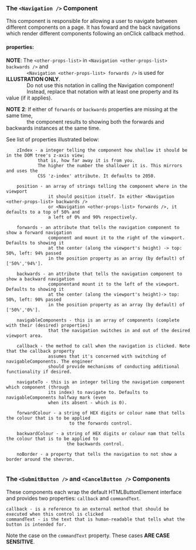 ### The `<Navigation />` Component

This component is responsible for allowing a user to navigate between different components on a page. It has foward and
the back navigations which render different components following an onClick callback method.

#### properties:

**NOTE**: The `<other-props-list>` in `<Navigation <other-props-list> backwards />` and <br />
&emsp;&emsp;&emsp;&emsp;`<Navigation <other-props-list> forwards />` is used for **ILLUSTRATION ONLY**.<br />
&emsp;&emsp;&emsp;&emsp;Do not use this notation in calling the Navigation component!<br />
&emsp;&emsp;&emsp;&emsp;Instead, replace that notation with at least one property and its value (if it applies). <br />

**NOTE 2**: If either of `forwards` or `backwards` properties are missing at the same time, <br />
&emsp;&emsp;&emsp;&emsp;the component results to showing both the forwards and backwards instances at the same
time.<br />

See list of properties illustrated below:

```
    zIndex - a integer telling the component how shallow it should be in the DOM tree's z-axis view;
            that is, how far away it is from you.
            The higher the number the shallower it is. This mirrors and uses the
            CSS 'z-index' attribute. It defaults to 2050.
    
    position - an array of strings telling the component where in the viewport 
                it should position itself. In either <Navigation <other-props-list> backwards />
                or <Navigation <other-props-list> forwards />, it defaults to a top of 50% and 
                a left of 0% and 90% respectively.
                
    forwards - an attribute that tells the navigation component to show a forward navigation 
                component and mount it to the right of the viewport. Defaults to showing it
                at the center (along the viewport's height) -> top: 50%, left: 94% passed 
                in the position property as an array (by default) of ['50%','94%'].
                
    backwards - an attribute that tells the navigation component to show a backward navigation 
                componentand mount it to the left of the viewport. Defaults to showing it
                at the center (along the viewport's height)-> top: 50%, left: 90% passed 
                in the position property as an array (by default) of ['50%','0%'].
                
    navigableComponents - this is an array of components (complete with their (desired) properties)
                that the navigation switches in and out of the desired viewport area.
    
    callback - the method to call when the navigation is clicked. Note that the callback property
                assumes that it's concerned with switching of navigableComponents. The engineer
                should provide mechanisms of conducting additional functionality if desired.
                
    navigateTo - this is an integer telling the navigation component which component (through
                its index) to navigate to. Defaults to navigableComponents halfway mark (even
                when its absent - which is 0).
                
    forwardColour - a string of HEX digits or colour name that tells the colour that is to be applied
                        to the forwards control.
  
    backwardColour - a string of HEX digits or colour nam that tells the colour that is to be applied to
                       the backwards control.
                       
    noBorder - a property that tells the navigation to not show a border around the shevron.
                 
```


### The `<SubmitButton />` and `<CancelButton />` Components

These components each wrap the default HTMLButtonElement interface and provides two properties: `callback`
and `commandText`.

```
callback - is a reference to an external method that should be executed when this control is clicked
commandText - is the text that is human-readable that tells what the button is intended for.
```

Note the case on the `commandText` property. These cases **ARE CASE SENSITIVE**.
